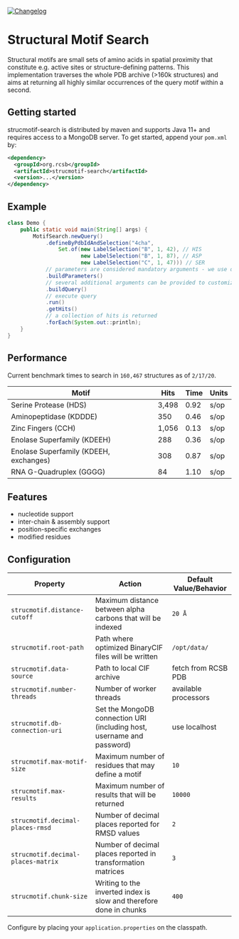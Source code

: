 [![Changelog](https://img.shields.io/badge/changelog--lightgrey.svg?style=flat)](https://github.com/rcsb/strucmotif-search/blob/master/CHANGELOG.md)

# Structural Motif Search
Structural motifs are small sets of amino acids in spatial proximity that constitute e.g. active sites or 
structure-defining patterns. This implementation traverses the whole PDB archive (>160k structures) and aims at 
returning all highly similar occurrences of the query motif within a second.

## Getting started
strucmotif-search is distributed by maven and supports Java 11+ and requires access to a MongoDB server. To get started, 
append your `pom.xml` by:
```xml
<dependency>
  <groupId>org.rcsb</groupId>
  <artifactId>strucmotif-search</artifactId>
  <version>...</version>
</dependency>
```

## Example
```java
class Demo {
    public static void main(String[] args) {
        MotifSearch.newQuery()
            .defineByPdbIdAndSelection("4cha",
                Set.of(new LabelSelection("B", 1, 42), // HIS
                       new LabelSelection("B", 1, 87), // ASP
                       new LabelSelection("C", 1, 47))) // SER
            // parameters are considered mandatory arguments - we use defaults
            .buildParameters()
            // several additional arguments can be provided to customize the query further
            .buildQuery()
            // execute query
            .run()
            .getHits()
            // a collection of hits is returned
            .forEach(System.out::println);
    }
}
```

## Performance
Current benchmark times to search in `160,467` structures as of `2/17/20`.

| Motif | Hits | Time | Units |
| --- | --- | --- | --- |
| Serine Protease (HDS) | 3,498 | 0.92 | s/op |
| Aminopeptidase (KDDDE) | 350 | 0.46 | s/op |
| Zinc Fingers (CCH) | 1,056 | 0.13 | s/op |
| Enolase Superfamily (KDEEH) | 288 | 0.36 | s/op |
| Enolase Superfamily (KDEEH, exchanges) | 308 | 0.87 | s/op |
| RNA G-Quadruplex (GGGG) | 84 | 1.10 | s/op | 

## Features
- nucleotide support
- inter-chain & assembly support
- position-specific exchanges
- modified residues

## Configuration
| Property     | Action | Default Value/Behavior |
| -----------  | ------ | ------- |
| `strucmotif.distance-cutoff` | Maximum distance between alpha carbons that will be indexed | `20 Å` |
| `strucmotif.root-path` | Path where optimized BinaryCIF files will be written | `/opt/data/` |
| `strucmotif.data-source` | Path to local CIF archive | fetch from RCSB PDB |
| `strucmotif.number-threads` | Number of worker threads | available processors |
| `strucmotif.db-connection-uri` | Set the MongoDB connection URI (including host, username and password) | use localhost |
| `strucmotif.max-motif-size` | Maximum number of residues that may define a motif | `10` |
| `strucmotif.max-results` | Maximum number of results that will be returned | `10000` |
| `strucmotif.decimal-places-rmsd` | Number of decimal places reported for RMSD values | `2` |
| `strucmotif.decimal-places-matrix` | Number of decimal places reported in transformation matrices | `3` |
| `strucmotif.chunk-size` | Writing to the inverted index is slow and therefore done in chunks | `400` |

Configure by placing your `application.properties` on the classpath.